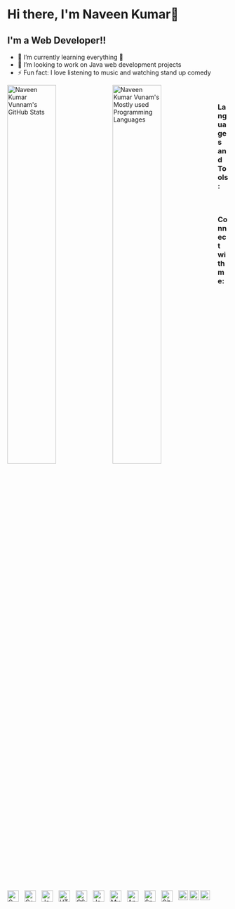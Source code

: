 # Hi there, I'm Naveen Kumar👋 



## I'm a Web Developer!!

- 🌱 I’m currently learning everything 🤣
- 👯 I’m looking to work on Java web development projects
- ⚡ Fun fact: I love listening to music and watching stand up comedy

<img  align = "left" width = "47%" alt="Naveen Kumar Vunnam's GitHub Stats" src="https://github-readme-stats.vercel.app/api?username=Naveen219&show_icons=true&hide_border=false&title_color=ff652f&icon_color=FFE400&bg_color=09131B&text_color=ffffff&border_color=0c1a25" />
<img  align = "left"  width = "47%" alt="Naveen Kumar Vunam's Mostly used Programming Languages" src = "https://github-readme-stats.vercel.app/api/top-langs/?username=Naveen219&layout=compact" />

&nbsp;&nbsp;


### Languages and Tools:

<img align="left" alt="C" width="26px" src = "https://cdn-icons.flaticon.com/png/512/3665/premium/3665923.png?token=exp=1652416174~hmac=237e3d2401e34eb52b8fe4aeac41c544" style="padding-right:10px;" />

<img align="left" alt="C++" width="26px" src="https://cdn-icons-png.flaticon.com/512/6132/6132222.png" style="padding-right:10px;" />
<img align="left" alt="Java" width="26px" src="https://cdn-icons-png.flaticon.com/512/919/919854.png" style="padding-right:10px;" />
<img align="left" alt="HTML" width="26px" src="https://cdn-icons-png.flaticon.com/512/888/888859.png" style="padding-right:10px;" />
<img align="left" alt="CSS" width="26px" src="https://cdn-icons-png.flaticon.com/512/5968/5968242.png" style="padding-right:10px;" />
<img align="left" alt="JavaScript" width="26px" src="https://cdn-icons-png.flaticon.com/512/5968/5968292.png" style="padding-right:10px;" />
<img align="left" alt="MySQL" width="26px" src="https://cdn-icons-png.flaticon.com/512/919/919836.png" style="padding-right:10px;" />
<img align="left" alt="Angular" width="26px" src="https://seeklogo.com/images/A/angular-icon-logo-9946B9795D-seeklogo.com.png" style="padding-right:10px;" />
<img align="left" alt="Spring Boot" width="26px" src = "https://www.clipartmax.com/png/full/354-3543373_spring-framework-logo-svg-png-download-java-spring.png" style="padding-right:10px;" />
<img align="left" alt="GitHub" width="26px" src="https://cdn-icons-png.flaticon.com/512/1051/1051326.png" style="padding-right:10px;" />

&nbsp;&nbsp;

### Connect with me:
[<img align = "left" width = "22px" src = "https://cdn-icons-png.flaticon.com/512/174/174857.png"/>](https://www.linkedin.com/in/naveen-kumar-vunnam-9a064b177/)
[<img align = "left" width = "22px" src = "https://cdn-icons-png.flaticon.com/512/2111/2111463.png"/>](https://www.instagram.com/naveen_kumar1.61/)
[<img align = "left" width = "22px" src = "https://img.icons8.com/color/344/facebook-new.png?token=exp=1652412933~hmac=c2c09b64036c6f0930dbf97f3fc08d15"/>](https://www.facebook.com/Naveenkumar219/)
